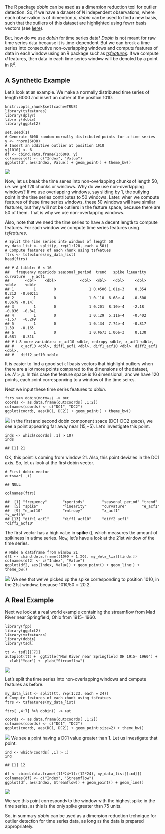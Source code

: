 The R package *dobin* can be used as a dimension reduction tool for
outlier detection. So, if we have a dataset of *N* independent
observations, where each observation is of dimension *p*, *dobin* can be
used to find a new basis, such that the outliers of this dataset are
highlighted using fewer basis vectors (see
[here](https://sevvandi.github.io/dobin/index.html)).

But, how do we use *dobin* for time series data? *Dobin* is not meant
for raw time series data because it is time-dependent. But we can break
a time series into consecutive non-overlapping windows and compute
features of data in each window using an R package such as
[*tsfeatures*](https://pkg.robjhyndman.com/tsfeatures/). If we compute
*d* features, then data in each time series window will be denoted by a
point in ℝ<sup>*d*</sup>.

## A Synthetic Example

Let’s look at an example. We make a normally distributed time series of
length 6000 and insert an outlier at the position 1010.

    knitr::opts_chunk$set(cache=TRUE)
    library(tsfeatures)
    library(dplyr)
    library(dobin)
    library(ggplot2)

    set.seed(1)
    # Generate 6000 random normally distributed points for a time series
    y <- rnorm(6000)
    # Insert an additive outlier at position 1010
    y[1010] <- 6
    df <- cbind.data.frame(1:6000, y)
    colnames(df) <- c("Index", "Value")
    ggplot(df, aes(Index, Value)) + geom_point() + theme_bw()

![](2019-11-06-Dobin-for-time-series_files/figure-markdown_strict/setup-1.png)

Now, let us break the time series into non-overlapping chunks of length
50, i.e. we get 120 chunks or windows. Why do we use non-overlapping
windows? If we use overlapping windows, say sliding by 1, the outlying
point in the time series contributes to 50 windows. Later, when we
compute features of these time series windows, these 50 windows will
have similar features, but they will not be outliers in the feature
space, because there are 50 of them. That is why we use non-overlapping
windows.

Also, note that we need the time series to have a decent length to
compute features. For each window we compute time series features using
*tsfeatures*.

    # Split the time series into windows of length 50
    my_data_list <- split(y, rep(1:120, each = 50))
    # Compute features of each chunk using tsfeatues
    ftrs <- tsfeatures(my_data_list)
    head(ftrs)

    ## # A tibble: 6 × 16
    ##   frequency nperiods seasonal_period  trend   spike linearity curvature   e_acf1
    ##       <dbl>    <dbl>           <dbl>  <dbl>   <dbl>     <dbl>     <dbl>    <dbl>
    ## 1         1        0               1 0.0506 1.01e-3     0.354    0.212  -0.00211
    ## 2         1        0               1 0.110  6.68e-4    -0.500    0.0679 -0.147  
    ## 3         1        0               1 0.201  8.10e-4    -2.18    -0.836  -0.341  
    ## 4         1        0               1 0.129  5.11e-4    -0.402   -1.57   -0.209  
    ## 5         1        0               1 0.134  7.74e-4    -0.817    1.39   -0.165  
    ## 6         1        0               1 0.0673 1.06e-3     0.130    0.681  -0.318  
    ## # ℹ 8 more variables: e_acf10 <dbl>, entropy <dbl>, x_acf1 <dbl>,
    ## #   x_acf10 <dbl>, diff1_acf1 <dbl>, diff1_acf10 <dbl>, diff2_acf1 <dbl>,
    ## #   diff2_acf10 <dbl>

It is easier to find a good set of basis vectors that highlight outliers
when there are a lot more points compared to the dimensions of the
dataset, i.e. *N* &gt; *p*. In this case the feature space is 16
dimensional, and we have 120 points, each point corresponding to a
window of the time seires.

Next we input these time series features to *dobin*.

    ftrs %>% dobin(norm=2) -> out
    coords <- as.data.frame(out$coords[ ,1:2])
    colnames(coords) <- c("DC1", "DC2")
    ggplot(coords, aes(DC1, DC2)) + geom_point() + theme_bw()

![](2019-11-06-Dobin-for-time-series_files/figure-markdown_strict/dobin-1.png)
In the first and second dobin component space (DC1-DC2 space), we see a
point appearing far away near (15,−5). Let’s investigate this point.

    inds <- which(coords[ ,1] > 10)
    inds

    ## [1] 21

OK, this point is coming from window 21. Also, this point deviates in
the DC1 axis. So, let us look at the first dobin vector.

    # First dobin vector
    out$vec[ ,1]

    ## NULL

    colnames(ftrs)

    ##  [1] "frequency"       "nperiods"        "seasonal_period" "trend"          
    ##  [5] "spike"           "linearity"       "curvature"       "e_acf1"         
    ##  [9] "e_acf10"         "entropy"         "x_acf1"          "x_acf10"        
    ## [13] "diff1_acf1"      "diff1_acf10"     "diff2_acf1"      "diff2_acf10"

The first vector has a high value in **spike** (), which measures the
amount of spikiness in a time series. Now, let’s have a look at the 21st
window of the time series.

    # Make a dataframe from window 21
    df2 <- cbind.data.frame((1000 + 1:50), my_data_list[[inds]])
    colnames(df2) <- c("Index", "Value")
    ggplot(df2, aes(Index, Value)) + geom_point() + geom_line() + theme_bw()

![](2019-11-06-Dobin-for-time-series_files/figure-markdown_strict/analysis3-1.png)
We see that we’ve picked up the spike corresponding to position 1010, in
the 21st window, because 1010/50 = 20.2.

## A Real Example

Next we look at a real world example containing the streamflow from Mad
River near Springfield, Ohio from 1915- 1960.

    library(fpp)
    library(ggplot2)
    library(tsfeatures)
    library(dobin)
    library(tsdl)

    tt <- tsdl[[77]]
    autoplot(tt) +  ggtitle("Mad River near Springfield OH 1915- 1960") +
      xlab("Year") +  ylab("Streamflow")

![](2019-11-06-Dobin-for-time-series_files/figure-markdown_strict/realEx-1.png)

Let’s split the time series into non-overlapping windows and compute
features as before.

    my_data_list <- split(tt, rep(1:23, each = 24))
    # Compute features of each chunk using tsfeatues
    ftrs <- tsfeatures(my_data_list)

    ftrs[ ,4:7] %>% dobin() -> out

    coords <- as.data.frame(out$coords[ ,1:2])
    colnames(coords) <- c("DC1", "DC2")
    ggplot(coords, aes(DC1, DC2)) + geom_point(size=2) + theme_bw()

![](2019-11-06-Dobin-for-time-series_files/figure-markdown_strict/feat2-1.png)
We see a point having a DC1 value greater than 1. Let us investigate
that point.

    ind <- which(coords[ ,1] > 1)
    ind

    ## [1] 12

    df <- cbind.data.frame((11*24+1):(12*24), my_data_list[[ind]])
    colnames(df) <- c("Index", "Streamflow")
    ggplot(df, aes(Index, Streamflow)) + geom_point() + geom_line()

![](2019-11-06-Dobin-for-time-series_files/figure-markdown_strict/dobin2-1.png)

We see this point corresponds to the window with the highest spike in
the time series, as this is the only spike greater than 75 units.

So, in summary *dobin* can be used as a dimension reduction technique
for outlier detection for time series data, as long as the data is
prepared appropriately.
